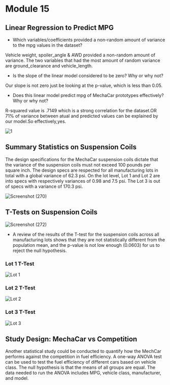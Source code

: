 # Module 15

## Linear Regression to Predict MPG

* Which variables/coefficients provided a non-random amount of variance to the mpg values in the dataset?

Vehicle weight, spoiler_angle & AWD provided a non-random amount of variance. The two variables that had the most amount of random variance are ground_clearance and vehicle_length.

* Is the slope of the linear model considered to be zero? Why or why not?

Our slope is not zero just be looking at the p-value, which is less than 0.05.

* Does this linear model predict mpg of MechaCar prototypes effectively? Why or why not?

R-squared value is .7149 which is a strong correlation for the dataset.OR 71% of variance between atual and predicted values can be explained by our model.So effectively,yes.

![1](https://user-images.githubusercontent.com/100504550/180364630-5faf3097-f934-44d1-b40f-1b2f9cd6c168.png)


## Summary Statistics on Suspension Coils


The design specifications for the MechaCar suspension coils dictate that the variance of the suspension coils must not exceed 100 pounds per square inch.
The design specs are respected for all manufacturing lots in total with a global variance of 62.3 psi.
On the lot level, Lot 1 and Lot 2 are into specs with respectively variances of 0.98 and 7.5 psi. The Lot 3 is out of specs with a variance of 170.3 psi.


![Screenshot (270)](https://user-images.githubusercontent.com/100504550/180365357-ea9aff83-9a93-4ba0-bfd9-fbda83e58907.png)

## T-Tests on Suspension Coils
![Screenshot (272)](https://user-images.githubusercontent.com/100504550/180365937-81824caa-d9e4-4b3a-8150-ae72010766b1.png)
* A review of the results of the T-test for the suspension coils across all manufacturing lots shows that they are not statistically different from the population mean, and the p-value is not low enough (0.0603) for us to reject the null hypothesis.
### Lot 1 T-Test
![Lot 1 ](https://user-images.githubusercontent.com/100504550/180366851-06a265aa-36b4-41e2-b94c-4d06c14ee9f0.png)
### Lot 2 T-Test
![Lot 2](https://user-images.githubusercontent.com/100504550/180366888-79b168bb-7e03-4b48-a994-632cc9d5611f.png)
### Lot 3 T-Test
![Lot 3](https://user-images.githubusercontent.com/100504550/180366910-4077e17a-f5cb-4463-8bc0-821289f314f4.png)

## Study Design: MechaCar vs Competition

Another statistical study could be conducted to quantify how the MechCar performs against the competition in fuel efficiency. A one-way ANOVA test can be used to test the fuel efficiency of different cars based on vehicle class. The null hypothesis is that the means of all groups are equal. The data needed to run the ANOVA includes MPG, vehicle class, manufacturer, and model.
